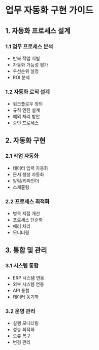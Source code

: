 # 업무 자동화 구현 가이드

## 1. 자동화 프로세스 설계

### 1.1 업무 프로세스 분석
- 반복 작업 식별
- 자동화 가능성 평가
- 우선순위 설정
- ROI 분석

### 1.2 자동화 로직 설계
- 워크플로우 정의
- 규칙 엔진 설계
- 예외 처리 방안
- 승인 프로세스

## 2. 자동화 구현

### 2.1 작업 자동화
- 데이터 입력 자동화
- 문서 생성 자동화
- 알림/리마인더
- 스케줄링

### 2.2 프로세스 최적화
- 병목 지점 개선
- 프로세스 단순화
- 에러 처리
- 모니터링

## 3. 통합 및 관리

### 3.1 시스템 통합
- ERP 시스템 연동
- 외부 시스템 연동
- API 통합
- 데이터 동기화

### 3.2 운영 관리
- 실행 모니터링
- 성능 최적화
- 오류 복구
- 변경 관리 
